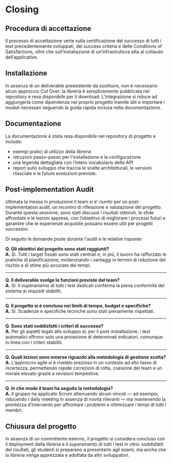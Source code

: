 # Closing

## Procedura di accettazione

Il processo di accettazione verte sulla certificazione del successo di tutti i test precedentemente sviluppati, dei success criteria e delle Conditions of Satisfactions, oltre che sull’installazione di un’infrastruttura atta al collaudo dell’applicativo.

## Installazione 

In assenza di un deliverable preesistente da sostituire, non è necessario alcun approccio Cut Over: la libreria è semplicemente pubblicata nel repository e resa disponibile per il download. L’integrazione si riduce ad aggiungerla come dipendenza nel proprio progetto tramite sbt e importare i moduli necessari seguendo la guida rapida inclusa nella documentazione.

## Documentazione

La documentazione è stata resa disponibile nel repository di progetto e include:
- esempi pratici di utilizzo della libreria
- istruzioni passo-passo per l’installazione e la configurazione
- una legenda dettagliata con l’intero vocabolario delle API
- report sullo sviluppo che traccia le scelte architetturali, le versioni rilasciate e le future evoluzioni previste.

## Post-implementation Audit

Ultimata la messa in produzione il team si e' riunito per un post-implementation audit, un incontro di riflessione e valutazione del progetto. Durante questa sessione, sono stati discussi i risultati ottenuti, le sfide affrontate e le lezioni apprese, con l’obiettivo di migliorare i processi futuri e garantire che le esperienze acquisite possano essere utili per progetti successivi.

Di seguito le domande poste durante l'audit e le relative risposte:

**Q. Gli obiettivi del progetto sono stati raggiunti?**  
**A.** Sì. Tutti i target fissati sono stati centrati e, in più, il lavoro ha rafforzato le pratiche di pianificazione, evidenziando i vantaggi in termini di riduzione del rischio e di stime più accurate dei tempi.

---

**Q. Il deliverable svolge le funzioni previste dal team?**  
**A.** Sì. Il superamento di tutti i test dedicati conferma la piena conformità del sistema ai requisiti stabiliti.

---

**Q. Il progetto si è concluso nei limiti di tempo, budget e specifiche?**  
**A.** Sì. Scadenze e specifiche tecniche sono stati pienamente rispettati.

---

**Q. Sono stati soddisfatti i criteri di successo?**  
**A.** Per gli aspetti legati allo sviluppo sì; per il post-installazione, i test automatici offrono solo una proiezione di determinati indicatori, comunque in linea con i criteri stabiliti.

---

**Q. Quali lezioni sono emerse riguardo alla metodologia di gestione scelta?**  
**A.** L’approccio agile si è rivelato prezioso in un contesto ad alto tasso di incertezza, permettendo rapide correzioni di rotta, coesione del team e un morale elevato grazie a revisioni tempestive.

---

**Q. In che modo il team ha seguito la metodologia?**  
**A.** Il gruppo ha applicato Scrum attenuando alcuni vincoli — ad esempio, riducendo i daily meeting in assenza di novità rilevanti — ma mantenendo la prontezza d’intervento per affrontare i problemi e ottimizzare i tempi di tutti i membri.


## Chiusura del progetto

In assenza di un committente esterno, il progetto si considera concluso con il deployment della libreria e il superamento di tutti i test in vitro: soddisfatti dei risultati, gli studenti si preparano a presentarlo agli esami, ma anche che la libreria venga apprezzata e adottata da altri sviluppatori.